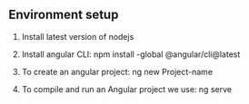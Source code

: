 ## Environment setup

1. Install latest version of nodejs

2. Install angular CLI:
    npm install -global @angular/cli@latest

3. To create an angular project:
    ng new Project-name

4. To compile and run an Angular project we use:
    ng serve